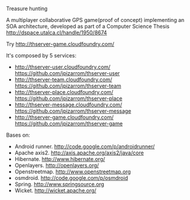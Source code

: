 Treasure hunting

A multiplayer collaborative GPS game(proof of concept) implementing an SOA architecture, developed as part of a Computer Science Thesis http://dspace.utalca.cl/handle/1950/8674


Try http://thserver-game.cloudfoundry.com/

It's composed by 5 services:
* http://thserver-user.cloudfoundry.com/	https://github.com/jpizarrom/thserver-user
* http://thserver-team.cloudfoundry.com/	https://github.com/jpizarrom/thserver-team
* http://thserver-place.cloudfoundry.com/	https://github.com/jpizarrom/thserver-place
* http://thserver-message.cloudfoundry.com/	https://github.com/jpizarrom/thserver-message
* http://thserver-game.cloudfoundry.com/	https://github.com/jpizarrom/thserver-game


Bases on:
* Android runner. http://code.google.com/p/androidrunner/
* Apache axis2. http://axis.apache.org/axis2/java/core
* Hibernate. http://www.hibernate.org/
* Openlayers. http://openlayers.org/
* Openstreetmap. http://www.openstreetmap.org
* osmdroid. http://code.google.com/p/osmdroid
* Spring. http://www.springsource.org
* Wicket. http://wicket.apache.org/

